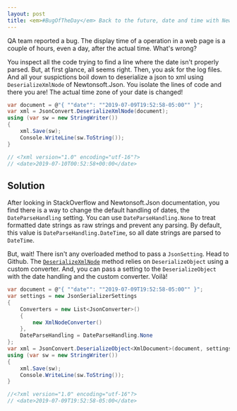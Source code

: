 ```yaml
---
layout: post
title: <em>#BugOfTheDay</em> Back to the future, date and time with Newtonsoft.Json
---
```


QA team reported a bug. The display time of a operation in a web page is a couple of hours, even a day, after the actual time. What's wrong?

You inspect all the code trying to find a line where the date isn't properly parsed. But, at first glance, all seems right. Then, you ask for the log files. And all your suspictions boil down to deserialize a json to xml using `DeserializeXmlNode` of Newtonsoft.Json. You isolate the lines of code and there you are! The actual time zone of your date is changed!

```csharp
var document = @"{ ""date"": ""2019-07-09T19:52:58-05:00"" }";
var xml = JsonConvert.DeserializeXmlNode(document);
using (var sw = new StringWriter())
{
	xml.Save(sw);
	Console.WriteLine(sw.ToString());
}

// <?xml version="1.0" encoding="utf-16"?>
// <date>2019-07-10T00:52:58+00:00</date>
```

## Solution

After looking in StackOverflow and Newtonsoft.Json documentation, you find there is a way to change the default handling of dates, the `DateParseHandling` setting. You can use `DateParseHandling.None` to treat formatted date strings as raw strings and prevent any parsing. By default, this value is `DateParseHandling.DateTime`, so all date strings are parsed to `DateTime`.

But, wait! There isn't any overloaded method to pass a `JsonSetting`. Head to Github. The [`DeserializeXmlNode`](https://github.com/JamesNK/Newtonsoft.Json/blob/b371ab1b0e8f52ee2af83169ccd2506517bf1fcf/Src/Newtonsoft.Json/JsonConvert.cs#L971) method relies on `DeserializeObject` using a custom converter. And, you can pass a setting to the `DeserializeObject` with the date handling and the custom converter. Voilà!

```csharp
var document = @"{ ""date"": ""2019-07-09T19:52:58-05:00"" }";
var settings = new JsonSerializerSettings
{
	Converters = new List<JsonConverter>()
	{
		new XmlNodeConverter()
	},
 	DateParseHandling = DateParseHandling.None
};
var xml = JsonConvert.DeserializeObject<XmlDocument>(document, settings);
using (var sw = new StringWriter())
{
	xml.Save(sw);
	Console.WriteLine(sw.ToString());
}

//<?xml version="1.0" encoding="utf-16"?>
// <date>2019-07-09T19:52:58-05:00</date>
```